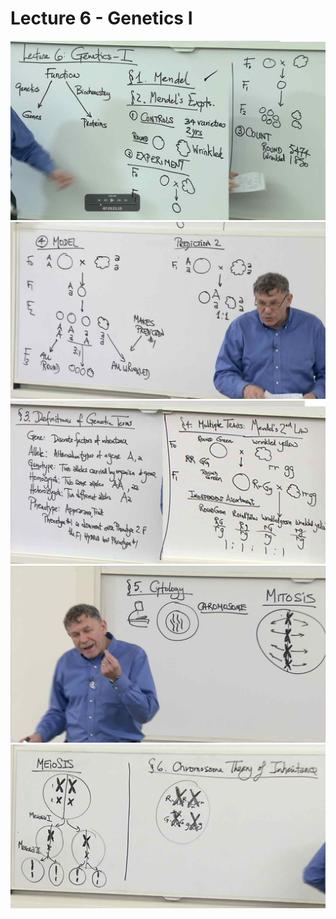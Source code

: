 # Lecture 6 - Genetics I
![](./G06_1.jpg)
![](./G06_2.jpg)
![](./G06_3.jpg)
![](./G06_4.jpg)
![](./G06_5.jpg)
